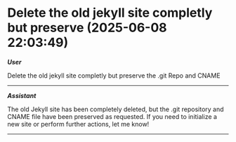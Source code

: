 <!-- Generated by SpecStory -->

# Delete the old jekyll site completly but preserve  (2025-06-08 22:03:49)

_**User**_

Delete the old jekyll site completly but preserve the .git Repo and CNAME

---

_**Assistant**_

The old Jekyll site has been completely deleted, but the .git repository and CNAME file have been preserved as requested. If you need to initialize a new site or perform further actions, let me know!

---

